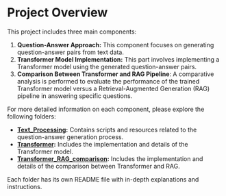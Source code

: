 # Project Overview

This project includes three main components:

1. **Question-Answer Approach:** This component focuses on generating question-answer pairs from text data.
2. **Transformer Model Implementation:** This part involves implementing a Transformer model using the generated question-answer pairs.
3. **Comparison Between Transformer and RAG Pipeline**: A comparative analysis is performed to evaluate the performance of the trained Transformer model versus a Retrieval-Augmented Generation (RAG) pipeline in answering specific questions.
   

For more detailed information on each component, please explore the following folders:

- **[Text_Processing](./Text_Processing):** Contains scripts and resources related to the question-answer generation process.
- **[Transformer](./Transformer):** Includes the implementation and details of the Transformer model.
- **[Transformer_RAG_comparison](./Transformer_RAG_comparison):** Includes the implementation and details of the comparison between Transformer and RAG.

Each folder has its own README file with in-depth explanations and instructions.
